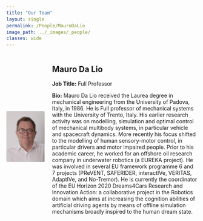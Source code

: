 ```yaml
---
title: "Our Team"
layout: single
permalink: /People/MauroDaLio
image_path: ../_images/_people/
classes: wide
---
```


<style>
div.biodata {
  display: flex;
  flex-direction: row;
  align-items: center;
}

.biodata img {
  object-fit: cover;
  border-radius: 2%;
}
</style>

<div class = "biodata">
    <img src="../_images/_people/mauro_da_lio.jpg" alt="Mauro Da Lio" width="20%" style="margin-right: 20px;">
    <div>
      <h2>Mauro Da Lio</h2>
      <p><strong>Job Title:</strong> Full Professor</p>
      <p><strong>Bio:</strong> Mauro Da Lio received the Laurea degree in mechanical engineering from the University of Padova, Italy, in 1986. He is Full professor of mechanical systems with the University of Trento, Italy. His earlier research activity was on modelling, simulation and optimal control of mechanical multibody systems, in particular vehicle and spacecraft dynamics. More recently his focus shifted to the modelling of human sensory-motor control, in particular drivers and motor impaired people. Prior to his academic career, he worked for an offshore oil research company in underwater robotics (a EUREKA project). He was involved in several EU framework programme 6 and 7 projects (PReVENT, SAFERIDER, interactIVe, VERITAS, AdaptIVe, and No-Tremor). He is currently the coordinator of the EU Horizon 2020 Dreams4Cars Research and Innovation Action: a collaborative project in the Robotics domain which aims at increasing the cognition abilities of artificial driving agents by means of offline simulation mechanisms broadly inspired to the human dream state.</p>
    </div>
</div>
